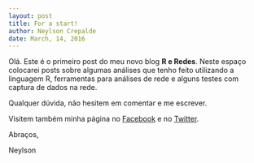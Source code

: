 ```yaml
---
layout: post
title: For a start!
author: Neylson Crepalde
date: March, 14, 2016
---
```


Olá. Este é o primeiro post do meu novo blog **R e Redes**. Neste espaço colocarei posts sobre algumas análises
que tenho feito utilizando a linguagem R, ferramentas para análises de rede e alguns testes com captura de dados
na rede.

Qualquer dúvida, não hesitem em comentar e me escrever.

Visitem também minha página no [Facebook](https://www.facebook.com/neylson.crepalde) e no [Twitter](https://www.twitter.com/ncrepalde).

Abraços,

Neylson
